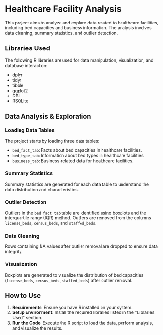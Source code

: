 # Healthcare Facility Analysis

This project aims to analyze and explore data related to healthcare facilities, including bed capacities and business information. The analysis involves data cleaning, summary statistics, and outlier detection.

## Libraries Used

The following R libraries are used for data manipulation, visualization, and database interaction:

- dplyr
- tidyr
- tibble
- ggplot2
- DBI
- RSQLite

## Data Analysis & Exploration

### Loading Data Tables

The project starts by loading three data tables:

- `bed_fact_tab`: Facts about bed capacities in healthcare facilities.
- `bed_type_tab`: Information about bed types in healthcare facilities.
- `business_tab`: Business-related data for healthcare facilities.

### Summary Statistics

Summary statistics are generated for each data table to understand the data distribution and characteristics.

### Outlier Detection

Outliers in the `bed_fact_tab` table are identified using boxplots and the interquartile range (IQR) method. Outliers are removed from the columns `license_beds`, `census_beds`, and `staffed_beds`.

### Data Cleaning

Rows containing NA values after outlier removal are dropped to ensure data integrity.

### Visualization

Boxplots are generated to visualize the distribution of bed capacities (`license_beds`, `census_beds`, `staffed_beds`) after outlier removal.

## How to Use

1. **Requirements**: Ensure you have R installed on your system.
2. **Setup Environment**: Install the required libraries listed in the "Libraries Used" section.
3. **Run the Code**: Execute the R script to load the data, perform analysis, and visualize the results.

